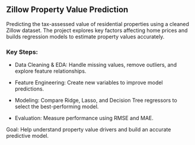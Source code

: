 ## Zillow Property Value Prediction

Predicting the tax-assessed value of residential properties using a cleaned Zillow dataset. The project explores key factors affecting home prices and builds regression models to estimate property values accurately.

### Key Steps:

- Data Cleaning & EDA: Handle missing values, remove outliers, and explore feature relationships.

- Feature Engineering: Create new variables to improve model predictions.

- Modeling: Compare Ridge, Lasso, and Decision Tree regressors to select the best-performing model.

- Evaluation: Measure performance using RMSE and MAE.

Goal: Help understand property value drivers and build an accurate predictive model.
